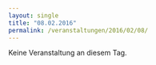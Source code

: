 ```yaml
---
layout: single
title: "08.02.2016"
permalink: /veranstaltungen/2016/02/08/
---
```


Keine Veranstaltung an diesem Tag.
